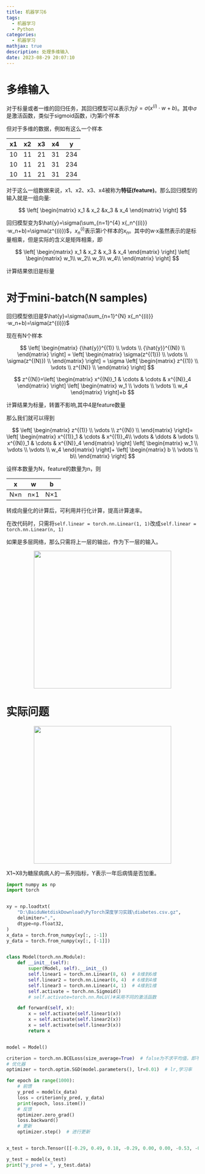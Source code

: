 ```yaml
---
title: 机器学习6
tags:
  - 机器学习
  - Python
categories:
  - 机器学习
mathjax: true
description: 处理多维输入
date: 2023-08-29 20:07:10
---
```



# 多维输入

对于标量或者一维的回归任务，其回归模型可以表示为$\hat{y}=\sigma(x^{(i)}·w+b)$。其中$\sigma$是激活函数，类似于sigmoid函数，i为第i个样本

但对于多维的数据，例如有这么一个样本

| x1  | x2  | x3  | x4  | y   |
| --- | --- | --- | --- | --- |
| 10  | 11  | 21  | 31  | 234 |
| 10  | 11  | 21  | 31  | 234 |
| 10  | 11  | 21  | 31  | 234 |

对于这么一组数据来说，x1、x2、x3、x4被称为**特征(feature)**。那么回归模型的输入就是一组向量:

$$
\left[
\begin{matrix}
    x_1 & x_2 &x_3 & x_4
\end{matrix}
\right]
$$

回归模型变为$\hat{y}=\sigma(\sum_{n=1}^{4} x{_n^{(i)}}·w_n+b)=\sigma(z^{(i)})$，$x{_n^{(i)}}$表示第i个样本的$x_n$。其中的w·x虽然表示的是标量相乘，但是实际的含义是矩阵相乘，即

$$
\left[
\begin{matrix}
    x_1 & x_2 & x_3 & x_4
\end{matrix}
\right]
\left[
\begin{matrix}
    w_1\\
    w_2\\
    w_3\\
    w_4\\
\end{matrix}
\right]
$$

计算结果依旧是标量

# 对于mini-batch(N samples)

回归模型依旧是$\hat{y}=\sigma(\sum_{n=1}^{N} x{_n^{(i)}}·w_n+b)=\sigma(z^{(i)})$

现在有N个样本

$$
\left[
\begin{matrix}
    {\hat{y}}^{(1)} \\
    \vdots \\
    {\hat{y}}^{(N)} \\
\end{matrix}
\right] =
\left[
\begin{matrix}
    \sigma(z^{(1)}) \\
    \vdots \\
    \sigma(z^{(N)}) \\
\end{matrix}
\right] = 
\sigma
\left[
\begin{matrix}
    z^{(1)} \\
    \vdots \\
    z^{(N)} \\
\end{matrix}
\right] 
$$

$$
z^{(N)}=\left[
\begin{matrix}
    x^{(N)}_1 & \cdots & \cdots & x^{(N)}_4
\end{matrix}
\right] 
\left[
\begin{matrix}
    w_1 \\
    \vdots \\
    \vdots \\
    w_4
\end{matrix}
\right]+b 
$$

计算结果为标量，转置不影响,其中4是feature数量

那么我们就可以得到

$$
\left[
\begin{matrix}
    z^{(1)} \\
    \vdots \\
    z^{(N)} \\
\end{matrix}
\right]=
\left[
\begin{matrix}
    x^{(1)}_1 & \cdots & x^{(1)}_4\\
    \vdots    & \ddots & \vdots   \\
    x^{(N)}_1 & \cdots & x^{(N)}_4
\end{matrix}
\right]
\left[
\begin{matrix}
    w_1 \\
    \vdots \\
    \vdots \\
    w_4
\end{matrix}
\right]+
\left[
\begin{matrix}
    b \\
    \vdots \\
    b\\
\end{matrix}
\right]
$$

设样本数量为N，feature的数量为n，则

| x   | w   | b   |
| --- | --- | --- |
| N×n | n×1 | N×1 |

转成向量化的计算后，可利用并行化计算，提高计算速率。

在改代码时，只需将`self.linear = torch.nn.Linear(1, 1)`改成`self.linear = torch.nn.Linear(n, 1)`

如果是多层网络，那么只需将上一层的输出，作为下一层的输入。

<div align=center>
<img src="MachineLearning-6-1.png" height = '360'>
</div>

# 实际问题

<div align=center>
<img src="MachineLearning-6-2.png" height = '360'>
</div>

X1~X8为糖尿病病人的一系列指标，Y表示一年后病情是否加重。

```python
import numpy as np
import torch


xy = np.loadtxt(
    "D:\BaiduNetdiskDownload\PyTorch深度学习实践\diabetes.csv.gz",
    delimiter=",",
    dtype=np.float32,
)
x_data = torch.from_numpy(xy[:, :-1])
y_data = torch.from_numpy(xy[:, [-1]])


class Model(torch.nn.Module):
    def __init__(self):
        super(Model, self).__init__()
        self.linear1 = torch.nn.Linear(8, 6)  # 8维到6维
        self.linear2 = torch.nn.Linear(6, 4)  # 6维到4维
        self.linear3 = torch.nn.Linear(4, 1)  # 4维到1维
        self.activate = torch.nn.Sigmoid()
        # self.activate=torch.nn.ReLU()#采用不同的激活函数

    def forward(self, x):
        x = self.activate(self.linear1(x))
        x = self.activate(self.linear2(x))
        x = self.activate(self.linear3(x))
        return x


model = Model()

criterion = torch.nn.BCELoss(size_average=True)  # false为不求平均值，即不除以N
# 优化器
optimizer = torch.optim.SGD(model.parameters(), lr=0.01)  # lr,学习率

for epoch in range(1000):
    # 前馈
    y_pred = model(x_data)
    loss = criterion(y_pred, y_data)
    print(epoch, loss.item())
    # 反馈
    optimizer.zero_grad()
    loss.backward()
    # 更新
    optimizer.step()  # 进行更新


x_test = torch.Tensor([[-0.29, 0.49, 0.18, -0.29, 0.00, 0.00, -0.53, -0.03]])

y_test = model(x_test)
print("y_pred = ", y_test.data)
```